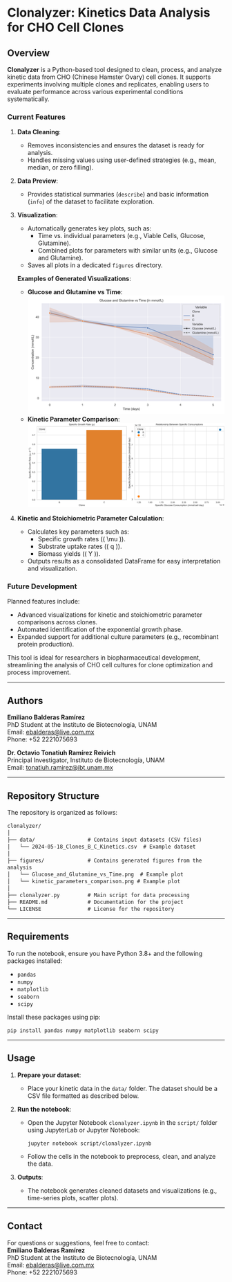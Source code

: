 # Clonalyzer: Kinetics Data Analysis for CHO Cell Clones

## Overview
**Clonalyzer** is a Python-based tool designed to clean, process, and analyze kinetic data from CHO (Chinese Hamster Ovary) cell clones. It supports experiments involving multiple clones and replicates, enabling users to evaluate performance across various experimental conditions systematically.

### Current Features
1. **Data Cleaning**:
   - Removes inconsistencies and ensures the dataset is ready for analysis.
   - Handles missing values using user-defined strategies (e.g., mean, median, or zero filling).
   
2. **Data Preview**:
   - Provides statistical summaries (`describe`) and basic information (`info`) of the dataset to facilitate exploration.

3. **Visualization**:
   - Automatically generates key plots, such as:
     - Time vs. individual parameters (e.g., Viable Cells, Glucose, Glutamine).
     - Combined plots for parameters with similar units (e.g., Glucose and Glutamine).
   - Saves all plots in a dedicated `figures` directory.

   **Examples of Generated Visualizations**:
   - **Glucose and Glutamine vs Time**:
     ![Glucose and Glutamine vs Time](figures/Glucose_and_Glutamine_vs_Time.png)
   - **Kinetic Parameter Comparison**:
     ![Kinetic Parameter Comparison](figures/kinetic_parameters_comparison.png)

4. **Kinetic and Stoichiometric Parameter Calculation**:
   - Calculates key parameters such as:
     - Specific growth rates (\( \mu \)).
     - Substrate uptake rates (\( q \)).
     - Biomass yields (\( Y \)).
   - Outputs results as a consolidated DataFrame for easy interpretation and visualization.

### Future Development
Planned features include:
- Advanced visualizations for kinetic and stoichiometric parameter comparisons across clones.
- Automated identification of the exponential growth phase.
- Expanded support for additional culture parameters (e.g., recombinant protein production).

This tool is ideal for researchers in biopharmaceutical development, streamlining the analysis of CHO cell cultures for clone optimization and process improvement.

---

## Authors
**Emiliano Balderas Ramírez**  
PhD Student at the Instituto de Biotecnología, UNAM  
Email: [ebalderas@live.com.mx](mailto:ebalderas@live.com.mx)  
Phone: +52 2221075693  

**Dr. Octavio Tonatiuh Ramírez Reivich**  
Principal Investigator, Instituto de Biotecnología, UNAM  
Email: [tonatiuh.ramirez@ibt.unam.mx](mailto:tonatiuh.ramirez@ibt.unam.mx)  

---

## Repository Structure
The repository is organized as follows:

```plaintext
clonalyzer/
│
├── data/                 # Contains input datasets (CSV files)
│   └── 2024-05-18_Clones_B_C_Kinetics.csv  # Example dataset
│
├── figures/              # Contains generated figures from the analysis
│   └── Glucose_and_Glutamine_vs_Time.png  # Example plot
│   └── kinetic_parameters_comparison.png # Example plot
│
├── clonalyzer.py         # Main script for data processing
├── README.md             # Documentation for the project
└── LICENSE               # License for the repository
```

---

## Requirements
To run the notebook, ensure you have Python 3.8+ and the following packages installed:

- `pandas`
- `numpy`
- `matplotlib`
- `seaborn`
- `scipy`

Install these packages using pip:
```plaintext
pip install pandas numpy matplotlib seaborn scipy
```

---

## Usage
1. **Prepare your dataset**:
   - Place your kinetic data in the `data/` folder. The dataset should be a CSV file formatted as described below.

2. **Run the notebook**:
   - Open the Jupyter Notebook `clonalyzer.ipynb` in the `script/` folder using JupyterLab or Jupyter Notebook:
     ```
     jupyter notebook script/clonalyzer.ipynb
     ```
   - Follow the cells in the notebook to preprocess, clean, and analyze the data.

3. **Outputs**:
   - The notebook generates cleaned datasets and visualizations (e.g., time-series plots, scatter plots).  

---

## Contact
For questions or suggestions, feel free to contact:  
**Emiliano Balderas Ramírez**  
PhD Student at the Instituto de Biotecnología, UNAM  
Email: [ebalderas@live.com.mx](mailto:ebalderas@live.com.mx)  
Phone: +52 2221075693  